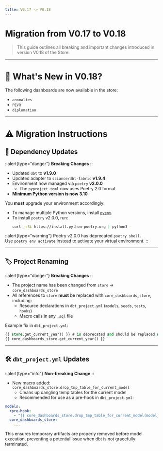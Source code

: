 ```yaml
---
title: V0.17 -> V0.18
---
```


# Migration from V0.17 to V0.18

> This guide outlines all breaking and important changes introduced in version V0.18 of the Store.

---

# 🚀 What's New in V0.18?

The following dashboards are now available in the store:

- `anomalies`
- `PEVR`
- `diplomation`

---

# ⚠️ Migration Instructions

## 🧩 Dependency Updates
::alert{type="danger"}
**Breaking Changes**
::

- Updated `dbt` to **v1.9.0**
- Updated adapter to `sciance/dbt-fabric` **v1.9.4**
- Environment now managed via `poetry` **v2.0.0**
  - The `pyproject.toml` now uses Poetry 2.0 format
- **Minimum Python version is now 3.10**

You **must** upgrade your environment accordingly:

- To manage multiple Python versions, install [`pyenv`](https://github.com/pyenv/pyenv).
- To install `poetry` v2.0.0, run:  
  ```bash
  curl -sSL https://install.python-poetry.org | python3 -
  ```

::alert{type="warning"}
Poetry v2.0.0 has deprecated `poetry shell`.  
Use `poetry env activate` instead to activate your virtual environment.
::

---

## 🏷️ Project Renaming
::alert{type="danger"}
**Breaking Changes**
::

- The project name has been changed from `store` → `core_dashboards_store`
- All references to `store` **must** be replaced with `core_dashboards_store`, including:
  - Resource declarations in `dbt_project.yml` (`models`, `seeds`, `tests`, `hooks`)
  - Macro calls in any `.sql` file

Example fix in `dbt_project.yml`:

```sql
{{ store.get_current_year() }} # is deprecated and should be replaced with
{{ core_dashboards_store.get_current_year() }}
```

---

## 🛠️ `dbt_project.yml` Updates
::alert{type="info"}
**Non-breaking Change**
::

- New macro added: `core_dashboards_store.drop_tmp_table_for_current_model`
  - Cleans up dangling temp tables for the current model
  - Recommended for use as a pre-hook in `dbt_project.yml`:

```yaml
models:
  +pre-hook:
    - "{{ core_dashboards_store.drop_tmp_table_for_current_model(model_name=this.name) }}"
  core_dashboards_store:
    ...
```

This ensures temporary artifacts are properly removed before model execution, preventing a potential issue when dbt is not gracefully terminated.